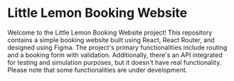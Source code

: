# Little Lemon Booking Website

Welcome to the Little Lemon Booking Website project! This repository contains a simple booking website built using React, React Router, and designed using Figma. The project's primary functionalities include routing and a booking form with validation. Additionally, there's an API integrated for testing and simulation purposes, but it doesn't have real functionality. Please note that some functionalities are under development.

